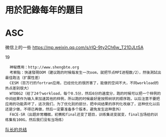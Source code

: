 # 用於記錄每年的題目

# ASC
微信上的一些 https://mp.weixin.qq.com/s/rlQ-9ty2Ch6w_T21DJLtSA

19 

      神秘應用：http://www.shengbte.org
      考察點：快速發現OOM（建议跑的时候每发生一次oom，就把节点MPI进程数/2），然後測試出最佳跑法（扩展性差）
      CESM（百万行的fortran应用，已经优化的很厉害了，能做的空间不大，不同workload的热点差别很大）
      WTDBG2（给了24个workload，每个0.5分，然后6分的速度分，跑的时候可以把一个样例的中间结果作为输入来加速其他的样例，所以跑的时候最好是按照树状的顺序跑，以后注意不要把应用的功能弄坏了，这次我们，为了优化别的部分，把中间结果的序列化改崩了，这种优化以后还是少做，不得已再做，然后一定要准备多个版本，避免发生这种意外）
      FACE-SR（出题非常糟糕，初赛和final还变了题目，训练集说变就变，final当场给的训练集有100G，然后我们没有当场炼）
[队长的总结](http://blog.qzwlecr.com/2019/04/25/ASC19-%E7%BB%8F%E9%AA%8C%E6%80%BB%E7%BB%93/)
